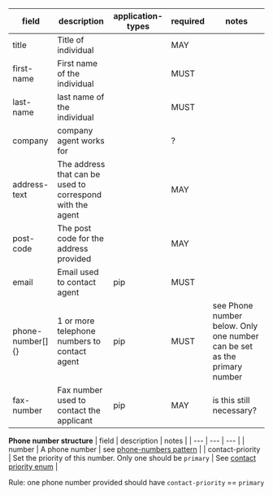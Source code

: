 
| field | description | application-types | required | notes |
| --- | --- | --- | --- | --- |
| title | Title of individual | | MAY |  |
| first-name | First name of the individual | | MUST |  |
| last-name | last name of the individual | | MUST |  |
| company | company agent works for | | ? | |
| address-text | The address that can be used to correspond with the agent | | MAY | |
| post-code | The post code for the address provided | | MAY | |
| email | Email used to contact agent | pip | MUST |  |
| phone-number[]{} | 1 or more telephone numbers to contact agent | pip | MUST | see Phone number below. Only one number can be set as the primary number |
| fax-number | Fax number used to contact the applicant | pip | MAY | is this still necessary? |

**Phone number structure**
| field | description | notes |
| --- | --- | --- | 
| number | A phone number | see [phone-numbers pattern](https://design-system.service.gov.uk/patterns/phone-numbers/) |
| contact-priority | Set the priority of this number. Only one should be `primary` | See [contact priority enum](https://github.com/digital-land/planning-application-data-specification/discussions/200) |

Rule: one phone number provided should have `contact-priority` == `primary`
